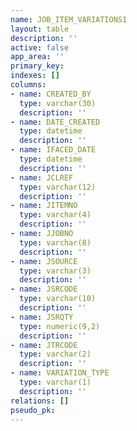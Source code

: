 ```yaml
---
name: JOB_ITEM_VARIATIONS1
layout: table
description: ''
active: false
app_area: ''
primary_key: 
indexes: []
columns:
- name: CREATED_BY
  type: varchar(30)
  description: ''
- name: DATE_CREATED
  type: datetime
  description: ''
- name: IFACED_DATE
  type: datetime
  description: ''
- name: JCLREF
  type: varchar(12)
  description: ''
- name: JITEMNO
  type: varchar(4)
  description: ''
- name: JJOBNO
  type: varchar(8)
  description: ''
- name: JSOURCE
  type: varchar(3)
  description: ''
- name: JSRCODE
  type: varchar(10)
  description: ''
- name: JSRQTY
  type: numeric(9,2)
  description: ''
- name: JTRCODE
  type: varchar(2)
  description: ''
- name: VARIATION_TYPE
  type: varchar(1)
  description: ''
relations: []
pseudo_pk: 
---
```



